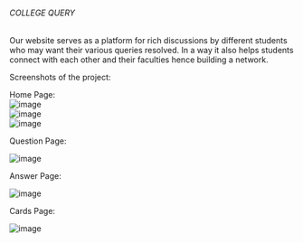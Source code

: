 ######     COLLEGE QUERY     ######
Our website serves as a platform for rich discussions by different students who may want their various queries resolved. In a way it also helps students connect with each other and their faculties hence building a network.

Screenshots of the project:

Home Page: 
<br>
![image](https://github.com/shruti0105/College-Query/assets/86341677/aae49ebf-581e-4735-a37d-2d860cfad062)
<br>
![image](https://github.com/shruti0105/College-Query/assets/86341677/8178e11f-1009-4595-9a16-5c7931827ba2)
<br>
![image](https://github.com/shruti0105/College-Query/assets/86341677/c6edc890-65db-4d79-b7aa-7d2567703bfc)

Question Page:

![image](https://github.com/shruti0105/College-Query/assets/86341677/60c86701-530b-4f3f-b66e-940c25a7f8ac)

Answer Page:

![image](https://github.com/shruti0105/College-Query/assets/86341677/c17f28a7-91b0-486b-a05a-8b9e860a2b72)

Cards Page:

![image](https://github.com/shruti0105/College-Query/assets/86341677/183e5532-8b70-469e-b0fa-6d57f5c89542)



